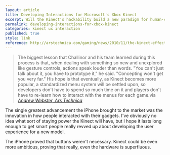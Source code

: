 ```yaml
---
layout: article
title: Developing Interactions for Microsoft's Xbox Kinect
excerpt: Will the Kinect's hackability build a new paradigm for human-computer interaction?
permalink: developing-interactions-for-xbox-kinect
categories: kinect ux interaction
published: true
style: link
reference: http://arstechnica.com/gaming/news/2010/11/the-kinect-effect-how-harmonix-mastered-dance-centrals-menus.ars
---
```


> The biggest lesson that Challinor and his team learned during this process is that, when dealing with something so new and unexplored like gesture controls, actions speak louder than words. "You can't just talk about it, you have to prototype it," he said. "Concepting won't get you very far." His hope is that eventually, as Kinect becomes more popular, a standardized menu system will be settled upon, so developers don't have to spend so much time on it and players don't have to re-learn how to interact with the menus for each game.via 
> <cite>[Andrew Webster, Ars Technica][ars]</cite>

The single greatest advancement the iPhone brought to the market was the innovation in how people interacted with their gadgets. I've obviously no idea what sort of staying power the Kinect will have, but I hope it lasts long enough to get smart people really revved up about developing the user experience for a new model.

The iPhone proved that buttons weren't necessary. Kinect could be even more ambitious, proving that really, even the hardware is superfluous.

 [ars]: http://arstechnica.com/gaming/news/2010/11/the-kinect-effect-how-harmonix-mastered-dance-centrals-menus.ars